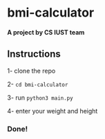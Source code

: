 # bmi-calculator

#### A project by CS IUST team

## Instructions

1- clone the repo

2- `cd bmi-calculator`

3- run `python3 main.py`

4- enter your weight and height

### Done!
